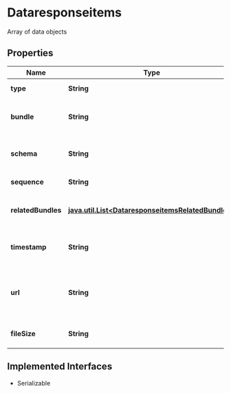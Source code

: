 

# Dataresponseitems

Array of data objects

## Properties

Name | Type | Description | Notes
------------ | ------------- | ------------- | -------------
**type** | **String** | file type, full or delta |  [optional]
**bundle** | **String** | bundle name  QFL:- For QFL its Factor Group name |  [optional]
**schema** | **String** | schema name  QFL:- In case of QFL its always qfl_v1 |  [optional]
**sequence** | **String** | full or delta file sequence |  [optional]
**relatedBundles** | [**java.util.List&lt;DataresponseitemsRelatedBundles&gt;**](DataresponseitemsRelatedBundles.md) | bundles related to the sequence number |  [optional]
**timestamp** | **String** | time stamp of when the bundle was generated |  [optional]
**url** | **String** | pre-signed downloadable url, containing the bundle information |  [optional]
**fileSize** | **String** | file size of the particular bundle |  [optional]


## Implemented Interfaces

* Serializable


